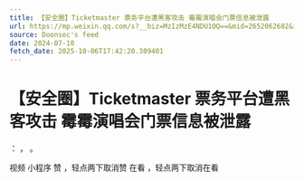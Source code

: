 ```yaml
---
title: 【安全圈】Ticketmaster 票务平台遭黑客攻击 霉霉演唱会门票信息被泄露
url: https://mp.weixin.qq.com/s?__biz=MzIzMzE4NDU1OQ==&mid=2652062682&idx=4&sn=5255963f324124766825134608175439
source: Doonsec's feed
date: 2024-07-10
fetch_date: 2025-10-06T17:42:20.309401
---
```


# 【安全圈】Ticketmaster 票务平台遭黑客攻击 霉霉演唱会门票信息被泄露

：
，
。

视频
小程序
赞
，轻点两下取消赞
在看
，轻点两下取消在看